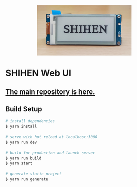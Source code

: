 <p align="center">
  <img align="center" width="60%" height="auto" src="https://github.com/likeablob/shihen/raw/master/images/shihen_s_12.jpg">
</p>

# SHIHEN Web UI

## **[The main repository is here.](https://github.com/likeablob/shihen)**

## Build Setup

``` bash
# install dependencies
$ yarn install

# serve with hot reload at localhost:3000
$ yarn run dev

# build for production and launch server
$ yarn run build
$ yarn start

# generate static project
$ yarn run generate
```
